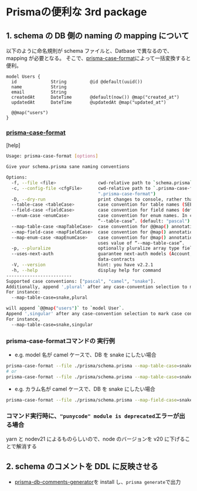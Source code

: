 # Prismaの便利な 3rd package

## 1. schema の DB 側の naming の mapping について

以下のように命名規則が schema ファイルと、Datbase で異なるので、mapping が必要となる。
そこで、[prisma-case-format](https://github.com/iiian/prisma-case-format)によって一括変換すると便利。

```prisma
model Users {
  id             String         @id @default(uuid())
  name           String
  email          String
  createdAt      DateTime       @default(now()) @map("created_at")
  updatedAt      DateTime       @updatedAt @map("updated_at")

  @@map("users")
}
```

### [prisma-case-format](https://github.com/iiian/prisma-case-format)

[help]

```sh
Usage: prisma-case-format [options]

Give your schema.prisma sane naming conventions

Options:
  -f, --file <file>                cwd-relative path to `schema.prisma` file (default: "schema.prisma")
  -c, --config-file <cfgFile>      cwd-relative path to `.prisma-case-format` config file (default:
                                   ".prisma-case-format")
  -D, --dry-run                    print changes to console, rather than back to file (default: false)
  --table-case <tableCase>         case convention for table names (SEE BOTTOM) (default: "pascal")
  --field-case <fieldCase>         case convention for field names (default: "camel")
  --enum-case <enumCase>           case convention for enum names. In case of not declared, uses value of
                                   “--table-case”. (default: "pascal")
  --map-table-case <mapTableCase>  case convention for @@map() annotations (SEE BOTTOM)
  --map-field-case <mapFieldCase>  case convention for @map() annotations
  --map-enum-case <mapEnumCase>    case convention for @map() annotations of enums.  In case of not declared,
                                   uses value of “--map-table-case”.
  -p, --pluralize                  optionally pluralize array type fields (default: false)
  --uses-next-auth                 guarantee next-auth models (Account, User, Session, etc) uphold their
                                   data-contracts
  -V, --version                    hint: you have v2.2.1
  -h, --help                       display help for command
-------------------------
Supported case conventions: ["pascal", "camel", "snake"].
Additionally, append ',plural' after any case-convention selection to mark case convention as pluralized.
For instance:
  --map-table-case=snake,plural

will append `@@map("users")` to `model User`.
Append ',singular' after any case-convention selection to mark case convention as singularized.
For instance,
  --map-table-case=snake,singular
```

### prisma-case-formatコマンドの 実行例

- e.g. model 名が camel ケースで、DB を snake にしたい場合

```sh
prisma-case-format --file ./prisma/schema.prisma --map-table-case=snake,singular
# or
prisma-case-format --file ./prisma/schema.prisma --map-table-case=snake,plural
```

- e.g. カラム名が camel ケースで、DB を snake にしたい場合

```sh
prisma-case-format --file ./prisma/schema.prisma --map-field-case=snake
```

### コマンド実行時に、`"punycode" module is deprecated`エラーが出る場合

yarn と nodev21 によるものらしいので、node のバージョンを v20 に下げることで解消する

## 2. schema のコメントを DDL に反映させる

- [prisma-db-comments-generator](https://github.com/onozaty/prisma-db-comments-generator)を install し、`prisma generate`で出力
